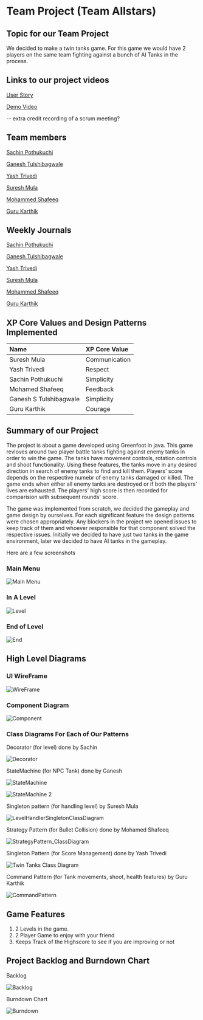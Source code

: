 # Team Project (Team Allstars)

## Topic for our Team Project

We decided to make a twin tanks game. For this game we would have 2 players on the same team fighting against a bunch of AI Tanks in the process.

## Links to our project videos

[User Story](https://youtu.be/7N8LDRoHwr8)

[Demo Video](https://youtu.be/0U_06Ww5UJA)

-- extra credit recording of a scrum meeting?

## Team members

[Sachin Pothukuchi](https://github.com/raspuchin)

[Ganesh Tulshibagwale](https://github.com/Ganesh-S-Tulshibagwale)

[Yash Trivedi](https://github.com/yashtrivedi2503)

[Suresh Mula](https://github.com/suresh-mula)

[Mohammed Shafeeq](https://github.com/MdShafeeqU)

[Guru Karthik](https://github.com/gkarthik2)

## Weekly Journals

[Sachin Pothukuchi](https://github.com/nguyensjsu/fa21-202-team-allstars/blob/main/weekly%20journals/Sachin%20Pothukuchi.md)

[Ganesh Tulshibagwale](https://github.com/nguyensjsu/fa21-202-team-allstars/blob/main/weekly%20journals/Ganesh%20Tulshibagwale.md)

[Yash Trivedi](https://github.com/nguyensjsu/fa21-202-team-allstars/blob/main/weekly%20journals/Yash%20Trivedi.md)

[Suresh Mula](https://github.com/nguyensjsu/fa21-202-team-allstars/blob/main/weekly%20journals/Suresh%20Mula.md)

[Mohammed Shafeeq](https://github.com/nguyensjsu/fa21-202-team-allstars/blob/main/weekly%20journals/Mohamed%20Shafeeq.md)

[Guru Karthik](https://github.com/nguyensjsu/fa21-202-team-allstars/blob/main/weekly%20journals/Guru%20Karthik.md)

## XP Core Values and Design Patterns Implemented
| Name                  | XP Core Value |
| :---                  | :---          |
| Suresh Mula           | Communication |
| Yash Trivedi          | Respect       |
| Sachin Pothukuchi     | Simplicity    |
| Mohamed Shafeeq       | Feedback      |
| Ganesh S Tulshibagwale| Simplicity    |
| Guru Karthik          | Courage       |

## Summary of our Project
The project is about a game developed using Greenfoot in java. This game revloves around two player battle tanks fighting against enemy tanks in order to win the game. The tanks have movement controls, rotation controls and shoot functionality. Using these features, the tanks move in any desired direction in search of enemy tanks to find and kill them. Players'  score depends on the respective numebr of enemy tanks damaged or killed. The game ends when either all enemy tanks are destroyed or if both the players' lives are exhausted. The players' high score is then recorded for comparision with subsequent rounds' score.

The game was implemented from scratch, we decided the gameplay and game design by ourselves. For each significant feature the design patterns were chosen appropriately. Any blockers in the project we opened issues to keep track of them and whoever responsible for that component solved the respective issues. Initially we decided to have just two tanks in the game environment, later we decided to have AI tanks in the gameplay. 

Here are a few screenshots

### Main Menu

![Main Menu](https://github.com/nguyensjsu/fa21-202-team-allstars/blob/main/images/mainPage.png?raw=true)


### In A Level

![Level](https://github.com/nguyensjsu/fa21-202-team-allstars/blob/main/images/inALevel.png?raw=true)


### End of Level


![End](https://github.com/nguyensjsu/fa21-202-team-allstars/blob/main/images/EndLevel.png?raw=true)


## High Level Diagrams

### UI WireFrame

![WireFrame](https://github.com/nguyensjsu/fa21-202-team-allstars/blob/main/images/UI%20Wireframe%20Final.png?raw=true)


### Component Diagram

![Component](https://github.com/nguyensjsu/fa21-202-team-allstars/blob/main/images/Component%20Diagram.jpeg?raw=true)



### Class Diagrams For Each of Our Patterns


Decorator (for level) done by Sachin

![Decorator](https://github.com/nguyensjsu/fa21-202-team-allstars/blob/main/images/Class%20Diagram%20Decorator.jpg?raw=true)


StateMachine (for NPC Tank) done by Ganesh

![StateMachine](https://github.com/nguyensjsu/fa21-202-team-allstars/blob/main/images/NPCTankStateTransitionChart.png?raw=true)

![StateMachine 2](https://github.com/nguyensjsu/fa21-202-team-allstars/blob/main/images/ClassDiagramTankBrain.png?raw=true)

Singleton pattern (for handling level) by Suresh Mula

![LevelHandlerSingletonClassDiagram](https://user-images.githubusercontent.com/89316778/144699945-7925aaa8-6b72-45a2-9780-6f12800abf7c.png)

Strategy Pattern (for Bullet Collision) done by Mohamed Shafeeq

![StrategyPattern_ClassDiagram](https://user-images.githubusercontent.com/89361239/144702744-8726ab1f-6003-4812-8e1c-c8edee8adcc6.png)

Singleton Pattern (for Score Management) done by Yash Trivedi

![Twin Tanks Class Diagram](https://user-images.githubusercontent.com/89321789/144721842-fc4b4416-0c23-4784-b412-16f7c8253426.png)

Command Pattern (for Tank movements, shoot, health features) by Guru Karthik


![CommandPattern](https://user-images.githubusercontent.com/89321642/144723466-504f6e0f-ab52-493b-8e0f-fd213f6356d2.png)



## Game Features

1. 2 Levels in the game.
2. 2 Player Game to enjoy with your friend
3. Keeps Track of the Highscore to see if you are improving or not




## Project Backlog and Burndown Chart

Backlog

![Backlog](https://github.com/nguyensjsu/fa21-202-team-allstars/blob/main/images/Sprint%20log.png?raw=true)


Burndown Chart

![Burndown](https://github.com/nguyensjsu/fa21-202-team-allstars/blob/main/images/Burndown%20Chart.png?raw=true)
